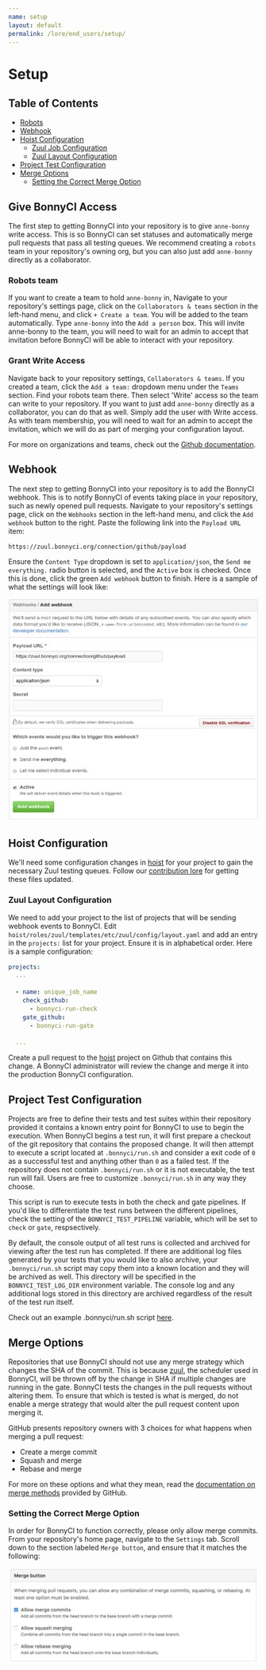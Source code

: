 ```yaml
---
name: setup
layout: default
permalink: /lore/end_users/setup/
---
```


# Setup

## Table of Contents

* [Robots](#robots)
* [Webhook](#webhook)
* [Hoist Configuration](#hoist-configuration)
  * [Zuul Job Configuration](#zuul-job-configuration)
  * [Zuul Layout Configuration](#zuul-layour-configuration)
* [Project Test Configuration](#project-test-configuration)
* [Merge Options](#merge-options)
  * [Setting the Correct Merge Option](#setting-the-correct-merge-option)

## Give BonnyCI Access

The first step to getting BonnyCI into your repository is to give `anne-bonny`
write access. This is so BonnyCI can set statuses and automatically merge pull
requests that pass all testing queues. We recommend creating a `robots` team in
your repository's owning org, but you can also just add `anne-bonny` directly as
a collaborator.

### Robots team

If you want to create a team to hold `anne-bonny` in, Navigate to your
repository's settings page, click on the `Collaborators & teams` section
in the left-hand menu, and click `+ Create a team`. You will be added
to the team automatically. Type `anne-bonny` into the `Add a person`
box. This will invite anne-bonny to the team, you will need to wait
for an admin to accept that invitation before BonnyCI will be able to
interact with your repository.

### Grant Write Access

Navigate back to your repository settings, `Collaborators & teams`. If you
created a team, click the `Add a team:` dropdown menu under the `Teams`
section. Find your robots team there. Then select 'Write' access so the
team can write to your repository. If you want to just add `anne-bonny`
directly as a collaborator, you can do that as well. Simply add the user
with Write access. As with team membership, you will need to wait for
an admin to accept the invitation, which we will do as part of merging
your configuration layout.

For more on organizations and teams, check out the [Github documentation](https://help.github.com/enterprise/2.8/admin/guides/user-management/organizations-and-teams/).

## Webhook

The next step to getting BonnyCI into your repository is to add the BonnyCI webhook. This is to notify BonnyCI of events taking place in your repository, such as newly opened pull requests. Navigate to your repository's settings page, click on the `Webhooks` section in the left-hand menu, and click the `Add webhook` button to the right. Paste the following link into the `Payload URL` item:

```webhook
https://zuul.bonnyci.org/connection/github/payload
```

Ensure the `Content Type` dropdown is set to `application/json`, the `Send me everything.` radio button is selected, and the `Active` box is checked. Once this is done, click the green `Add webhook` button to finish. Here is a sample of what the settings will look like:

![Correct Webhook Configuration](../../misc/images/BonnyCIWebhook.png)

## Hoist Configuration

We'll need some configuration changes in [hoist](https://github.com/BonnyCI/hoist) for your project to gain the necessary Zuul testing queues. Follow our [contribution lore](https://github.com/BonnyCI/lore/tree/master/developers/contributing) for getting these files updated.

### Zuul Layout Configuration

We need to add your project to the list of projects that will be sending webhook events to BonnyCI. Edit `hoist/roles/zuul/templates/etc/zuul/config/layout.yaml` and add an entry in the `projects:` list for your project. Ensure it is in alphabetical order. Here is a sample configuration:

```YAML
projects:
  ...

  - name: unique_job_name
    check_github:
      - bonnyci-run-check
    gate_github:
      - bonnyci-run-gate

  ...
```

Create a pull request to the [hoist](https://github.com/BonnyCI/hoist) project on Github that contains this change.  A BonnyCI administrator will review the change and merge it into the production BonnyCI configuration.

## Project Test Configuration

Projects are free to define their tests and test suites within their
repository provided it contains a known entry point for BonnyCI
to use to begin the execution.  When BonnyCI begins a test run, it
will first prepare a checkout of the git repository that contains the
proposed change.  It will then attempt to execute a script located at
``.bonnyci/run.sh`` and consider a exit code of ``0`` as a successful
test and anything other than ``0`` as a failed test.  If the repository
does not contain ``.bonnyci/run.sh`` or it is not executable, the test
run will fail. Users are free to customize ``.bonnyci/run.sh`` in any
way they choose.

This script is run to execute tests in both the check and gate pipelines.  If you'd like to differentiate the test runs between the different pipelines, check the setting of the ``BONNYCI_TEST_PIPELINE`` variable, which will be set to ``check`` or ``gate``, respsectively.

By default, the console output of all test runs is collected and archived for viewing after the test run has completed.  If there are additional log files generated by your tests that you would like to also archive, your ``.bonnyci/run.sh`` script may copy them into a known location and they will be archived as well.  This directory will be specified in the ``BONNYCI_TEST_LOG_DIR`` environment variable.  The console log and any additional logs stored in this directory are archived regardless of the result of the test run itself.

Check out an example .bonnyci/run.sh script [here](examples/example_bonnyci_run.md).

## Merge Options

Repositories that use BonnyCI should not use any merge strategy which changes the SHA of the commit. This is because [zuul](https://github.com/openstack-infra/zuul), the scheduler used in BonnyCI, will be thrown off by the change in SHA if multiple changes are running in the gate. BonnyCI tests the changes in the pull requests without altering them. To ensure that which is tested is what is merged, do not enable a merge strategy that would alter the pull request content upon merging it.

GitHub presents repository owners with 3 choices for what happens when merging a pull request:

* Create a merge commit
* Squash and merge
* Rebase and merge

For more on these options and what they mean, read the [documentation on merge methods](https://help.github.com/articles/about-merge-methods-on-github/) provided by GitHub.

### Setting the Correct Merge Option

In order for BonnyCI to function correctly, please only allow merge commits. From your repository's home page, navigate to the `Settings` tab. Scroll down to the section labeled `Merge button`, and ensure that it matches the following:

![Correct Merge Button Configuration](../../misc/images/mergebutton.png)
